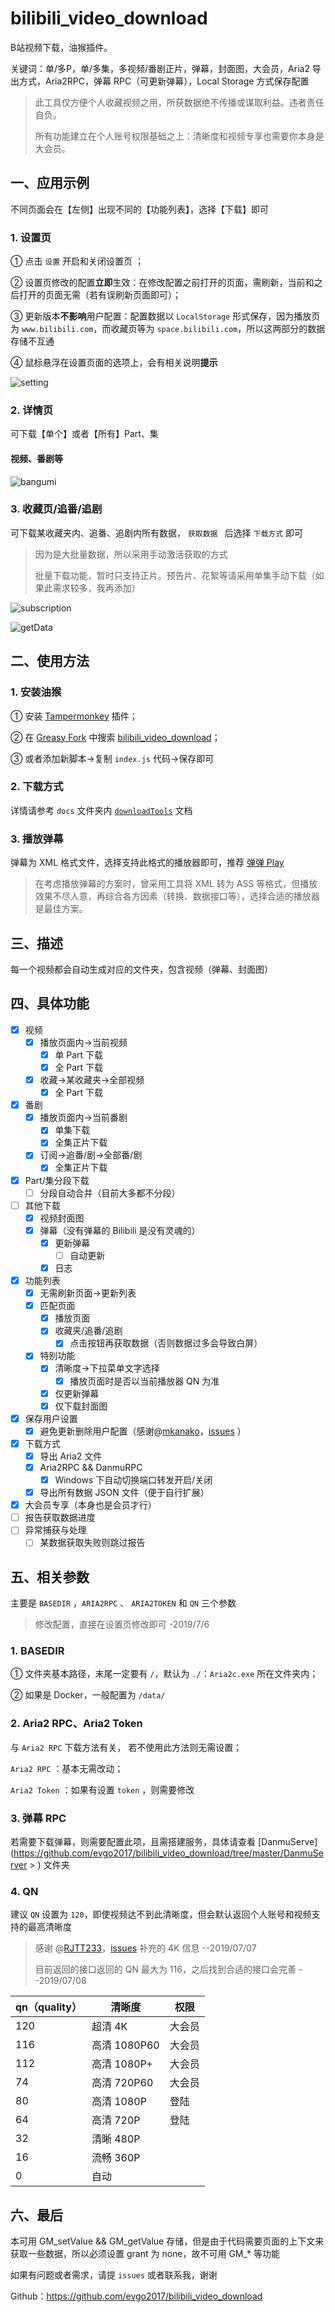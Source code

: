 # bilibili_video_download

B站视频下载，油猴插件。

关键词：单/多P，单/多集，多视频/番剧正片，弹幕，封面图，大会员，Aria2 导出方式，Aria2RPC，弹幕 RPC（可更新弹幕），Local Storage  方式保存配置

> 此工具仅方便个人收藏视频之用，所获数据绝不传播或谋取利益。违者责任自负。
>
> 所有功能建立在个人账号权限基础之上：清晰度和视频专享也需要你本身是大会员。

## 一、应用示例

不同页面会在【左侧】出现不同的【功能列表】，选择【下载】即可

### 1. 设置页

① 点击 `设置` 开启和关闭设置页 ；

② 设置页修改的配置**立即**生效：在修改配置之前打开的页面，需刷新，当前和之后打开的页面无需（若有误刷新页面即可）；

③ 更新版本**不影响**用户配置：配置数据以 `LocalStorage` 形式保存，因为播放页为 `www.bilibili.com`，而收藏页等为 `space.bilibili.com`，所以这两部分的数据存储不互通

④ 鼠标悬浮在设置页面的选项上，会有相关说明**提示**

![setting](https://evgo-website.oss-cn-shanghai.aliyuncs.com/img/post/bilibili_video_download/setting.PNG)

### 2. 详情页

可下载【单个】或者【所有】Part、集

#### 视频、番剧等

![bangumi](https://evgo-website.oss-cn-shanghai.aliyuncs.com/img/post/bilibili_video_download/bangumi.PNG)

### 3. 收藏页/追番/追剧

可下载某收藏夹内、追番、追剧内所有数据， `获取数据 ` 后选择 `下载方式` 即可

> 因为是大批量数据，所以采用手动激活获取的方式
>
> 批量下载功能，暂时只支持正片。预告片、花絮等请采用单集手动下载（如果此需求较多，我再添加）

![subscription](https://evgo-website.oss-cn-shanghai.aliyuncs.com/img/post/bilibili_video_download/subscription.PNG)

![getData](https://evgo-website.oss-cn-shanghai.aliyuncs.com/img/post/bilibili_video_download/getData.PNG)

## 二、使用方法

### 1. 安装油猴

① 安装 [Tampermonkey](<http://www.tampermonkey.net/> )  插件；

② 在 [Greasy Fork](<https://greasyfork.org/zh-CN/users/314220-evgo2017> ) 中搜索  [bilibili_video_download](<https://greasyfork.org/zh-CN/scripts/387123-bilibili-video-download> )；

③ 或者添加新脚本->复制 `index.js` 代码->保存即可

### 2. 下载方式

详情请参考 `docs` 文件夹内  [`downloadTools`](<https://github.com/evgo2017/bilibili_video_download/blob/master/docs/downloadTools.md> ) 文档

### 3. 播放弹幕

弹幕为 XML 格式文件，选择支持此格式的播放器即可，推荐 [弹弹 Play](<http://www.dandanplay.com/> )

> 在考虑播放弹幕的方案时，曾采用工具将 XML 转为 ASS 等格式，但播放效果不尽人意，再综合各方因素（转换、数据接口等），选择合适的播放器是最佳方案。

## 三、描述

每一个视频都会自动生成对应的文件夹，包含视频（弹幕、封面图）

## 四、具体功能

- [x] 视频
  - [x] 播放页面内->当前视频
    - [x] 单 Part 下载
    - [x] 全 Part 下载
  - [x] 收藏->某收藏夹->全部视频
    - [x] 全 Part 下载
- [x] 番剧
  - [x] 播放页面内->当前番剧
    - [x] 单集下载
    - [x] 全集正片下载
  - [x] 订阅->追番/剧->全部番/剧
    - [x] 全集正片下载
- [x] Part/集分段下载
  - [ ] 分段自动合并（目前大多都不分段）
- [ ] 其他下载
  - [x] 视频封面图
  - [x] 弹幕（没有弹幕的 Bilibili 是没有灵魂的）
    - [x] 更新弹幕
      - [ ] 自动更新
    - [x] 日志
- [x] 功能列表
  - [x] 无需刷新页面->更新列表
  - [x] 匹配页面
    - [x] 播放页面
    - [x] 收藏夹/追番/追剧
      - [x] 点击按钮再获取数据（否则数据过多会导致白屏）
  - [x] 特别功能
    - [x] 清晰度->下拉菜单文字选择
      - [x] 播放页面时是否以当前播放器 QN 为准
    - [x] 仅更新弹幕
    - [x] 仅下载封面图
- [x] 保存用户设置
  - [x] 避免更新删除用户配置（感谢@[mkanako](<https://github.com/mkanako> )，[issues](<https://github.com/evgo2017/bilibili_video_download/issues/2> ) ）
- [x] 下载方式
  - [x] 导出 Aria2 文件
  - [x] Aria2RPC && DanmuRPC
    - [x] Windows 下自动切换端口转发开启/关闭
  - [x] 导出所有数据 JSON 文件（便于自行扩展）
- [x] 大会员专享（本身也是会员才行）
- [ ] 报告获取数据进度
- [ ] 异常捕获与处理
  - [ ] 某数据获取失败则跳过报告

## 五、相关参数

主要是 `BASEDIR` ，`ARIA2RPC` 、 `ARIA2TOKEN` 和 `QN` 三个参数

> 修改配置，直接在设置页修改即可    -2019/7/6

### 1. BASEDIR

① 文件夹基本路径，末尾一定要有 `/`，默认为 `./`：`Aria2c.exe` 所在文件夹内；

② 如果是 Docker，一般配置为 `/data/`

### 2. Aria2 RPC、Aria2 Token

与 `Aria2 RPC` 下载方法有关， 若不使用此方法则无需设置；

`Aria2 RPC` ：基本无需改动；

`Aria2 Token` ：如果有设置 `token` ，则需要修改

### 3. 弹幕 RPC

若需要下载弹幕，则需要配置此项，且需搭建服务，具体请查看 [DanmuServe](<https://github.com/evgo2017/bilibili_video_download/tree/master/DanmuServer> > ) 文件夹

### 4. QN

建议 `QN` 设置为 `120`，即使视频达不到此清晰度，但会默认返回个人账号和视频支持的最高清晰度

> 感谢 @[RJTT233](<https://github.com/RJTT233> )，[issues](<https://github.com/evgo2017/bilibili_video_download/issues/4> ) 补充的 4K 信息 --2019/07/07
>
> 目前返回的接口返回的 QN 最大为 116，之后找到合适的接口会完善 --2019/07/08

| qn（quality） | 清晰度       | 权限   |
| ------------- | ------------ | ------ |
| 120           | 超清 4K      | 大会员 |
| 116           | 高清 1080P60 | 大会员 |
| 112           | 高清 1080P+  | 大会员 |
| 74            | 高清 720P60  | 大会员 |
| 80            | 高清 1080P   | 登陆   |
| 64            | 高清 720P    | 登陆   |
| 32            | 清晰 480P    |        |
| 16            | 流畅 360P    |        |
| 0             | 自动         |        |

## 六、最后

本可用 GM_setValue && GM_getValue 存储，但是由于代码需要页面的上下文来获取一些数据，所以必须设置 grant 为 none，故不可用 GM_* 等功能



如果有问题或者需求，请提 `issues` 或者联系我，谢谢

Github：<https://github.com/evgo2017/bilibili_video_download>